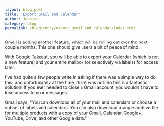 ```yaml
---
layout: blog_post
title: 'Export Gmail and Calendar'
author: Jessica
category: blog
permalink: /blog/entry/export_gmail_and_calendar/index.html
---
```


Gmail is adding another feature, which will be rolling out over the next couple months. This one should give users a bit of peace of mind.

With [Google Takeout](https://www.google.com/takeout), you will be able to export your Calendar (which is not a new feature) and your entire mailbox (or selectively via labels) for access later.  

I've had quite a few people write in asking if there was a simple way to do this, and unfortunately at the time, there was not. So this is a fantastic solution! If you ever needed to close a Gmail account, you wouldn't have to lose access to your messages.

Gmail says, "You can download all of your mail and calendars or choose a subset of labels and calendars. You can also download a single archive file for multiple products with a copy of your Gmail, Calendar, Google+, YouTube, Drive, and other Google data."
